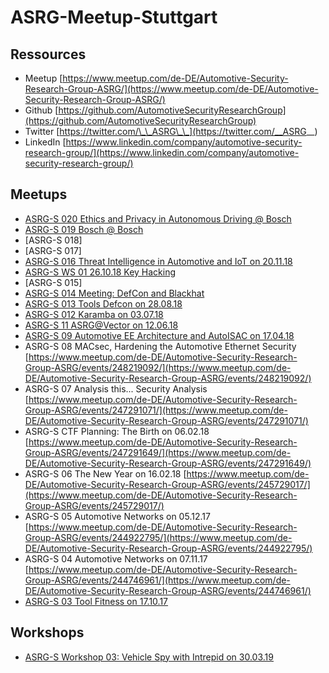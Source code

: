 # ASRG-Meetup-Stuttgart

## Ressources

* Meetup [https://www.meetup.com/de-DE/Automotive-Security-Research-Group-ASRG/](https://www.meetup.com/de-DE/Automotive-Security-Research-Group-ASRG/)
* Github [https://github.com/AutomotiveSecurityResearchGroup](https://github.com/AutomotiveSecurityResearchGroup) 
* Twitter [https://twitter.com/\_\_ASRG\_\_](https://twitter.com/__ASRG__)
* LinkedIn [https://www.linkedin.com/company/automotive-security-research-group/](https://www.linkedin.com/company/automotive-security-research-group/)

## Meetups

* [ASRG-S 020 Ethics and Privacy in Autonomous Driving @ Bosch](ASRG-020_ethics-and_privacy_at_Bosch)
* [ASRG-S 019 Bosch @ Bosch](ASRG-019_Bosch_at_Bosch)
* \[ASRG-S 018\]
* \[ASRG-S 017\]
* [ASRG-S 016 Threat Intelligence in Automotive and IoT on 20.11.18](ASRG-S_016_Threat_Intelligence_in_Automotive_and_IoT_on-20.11.18) 
* [ASRG-S WS 01 26.10.18 Key Hacking](ASRG-S_WS_01_26.10.18_Key-Hacking)
* \[ASRG-S 015\]
* [ASRG-S 014 Meeting: DefCon and Blackhat](ASRG-S_014_Meeting_DefCon_and_Blackhat)
* [ASRG-S 013 Tools Defcon on 28.08.18](ASRG-S-013-Tools-Defcon-on-28.08.18) 
* [ASRG-S 012 Karamba on 03.07.18](ASRG-S-012-Karamba-on-03.07.18) 
* [ASRG-S 11 ASRG@Vector on 12.06.18](ASRG-S-11-ASRG-at-Vector-on-12.06.18) 
* [ASRG-S 09 Automotive EE Architecture and AutoISAC on 17.04.18](ASRG-S_09_Automotive_EE_Architecture_and_AutoISAC_on_17.04.18) 
* ASRG-S 08 MACsec, Hardening the Automotive Ethernet Security [https://www.meetup.com/de-DE/Automotive-Security-Research-Group-ASRG/events/248219092/](https://www.meetup.com/de-DE/Automotive-Security-Research-Group-ASRG/events/248219092/)
* ASRG-S 07 Analysis this... Security Analysis [https://www.meetup.com/de-DE/Automotive-Security-Research-Group-ASRG/events/247291071/](https://www.meetup.com/de-DE/Automotive-Security-Research-Group-ASRG/events/247291071/)
* ASRG-S CTF Planning: The Birth on 06.02.18 [https://www.meetup.com/de-DE/Automotive-Security-Research-Group-ASRG/events/247291649/](https://www.meetup.com/de-DE/Automotive-Security-Research-Group-ASRG/events/247291649/)
* ASRG-S 06 The New Year on 16.02.18 [https://www.meetup.com/de-DE/Automotive-Security-Research-Group-ASRG/events/245729017/](https://www.meetup.com/de-DE/Automotive-Security-Research-Group-ASRG/events/245729017/)
* ASRG-S 05 Automotive Networks on 05.12.17 [https://www.meetup.com/de-DE/Automotive-Security-Research-Group-ASRG/events/244922795/](https://www.meetup.com/de-DE/Automotive-Security-Research-Group-ASRG/events/244922795/)
* ASRG-S 04 Automotive Networks on 07.11.17 [https://www.meetup.com/de-DE/Automotive-Security-Research-Group-ASRG/events/244746961/](https://www.meetup.com/de-DE/Automotive-Security-Research-Group-ASRG/events/244746961/)
* [ASRG-S 03 Tool Fitness on 17.10.17](ASRG-S-03-Tool-Fitness-on-17.10.17) 

## Workshops

* [ASRG-S Workshop 03: Vehicle Spy with Intrepid on 30.03.19](ASRG-S_WS03_Vehicle-Spy_with_Intrepid_20190330)

